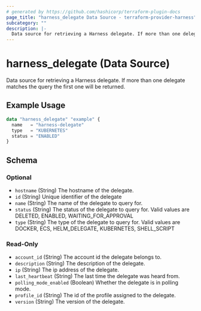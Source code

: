 ```yaml
---
# generated by https://github.com/hashicorp/terraform-plugin-docs
page_title: "harness_delegate Data Source - terraform-provider-harness"
subcategory: ""
description: |-
  Data source for retrieving a Harness delegate. If more than one delegate matches the query the first one will be returned.
---
```


# harness_delegate (Data Source)

Data source for retrieving a Harness delegate. If more than one delegate matches the query the first one will be returned.

## Example Usage

```terraform
data "harness_delegate" "example" {
  name   = "harness-delegate"
  type   = "KUBERNETES"
  status = "ENABLED"
}
```

<!-- schema generated by tfplugindocs -->
## Schema

### Optional

- `hostname` (String) The hostname of the delegate.
- `id` (String) Unique identifier of the delegate
- `name` (String) The name of the delegate to query for.
- `status` (String) The status of the delegate to query for. Valid values are DELETED, ENABLED, WAITING_FOR_APPROVAL
- `type` (String) The type of the delegate to query for. Valid values are DOCKER, ECS, HELM_DELEGATE, KUBERNETES, SHELL_SCRIPT

### Read-Only

- `account_id` (String) The account id the delegate belongs to.
- `description` (String) The description of the delegate.
- `ip` (String) The ip address of the delegate.
- `last_heartbeat` (String) The last time the delegate was heard from.
- `polling_mode_enabled` (Boolean) Whether the delegate is in polling mode.
- `profile_id` (String) The id of the profile assigned to the delegate.
- `version` (String) The version of the delegate.


